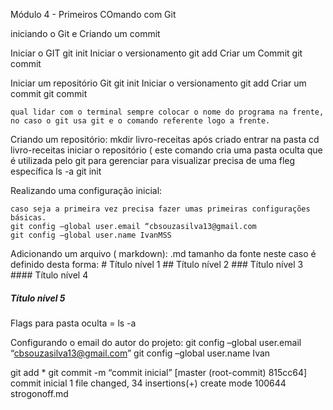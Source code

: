 Módulo 4 - Primeiros COmando com Git

iniciando o Git e Criando um commit 

Iniciar o GIT			git init
Iniciar o versionamento	git add
Criar um Commit		git commit

Iniciar um repositório Git			git init
Iniciar o versionamento			git add
Criar um commit				git commit


	qual lidar com o terminal sempre colocar o nome do programa na frente, no caso o git usa git e o comando referente logo a frente.

 Criando um repositório:
	mkdir livro-receitas
após criado entrar na pasta
	cd livro-receitas
iniciar o repositório ( este comando cria uma pasta oculta que é utilizada pelo git para gerenciar para visualizar precisa de uma fleg específica ls -a
	git init

Realizando uma configuração inicial:

	caso seja a primeira vez precisa fazer umas primeiras configurações básicas.
	git config –global user.email “cbsouzasilva13@gmail.com
	git config –global user.name IvanMSS

Adicionando um arquivo ( markdown): .md
tamanho da fonte neste caso é definido desta forma:
	# Título nível 1
	## Título nível 2
	### Título nível 3
	#### Título nível 4
##### Título nível 5


Flags para pasta oculta = ls -a

Configurando o email do autor do projeto:
git config –global user.email “cbsouzasilva13@gmail.com”
git config –global user.name Ivan

git add *
git commit -m “commit inicial”
[master (root-commit) 815cc64] commit inicial
 1 file changed, 34 insertions(+)
 create mode 100644 strogonoff.md
